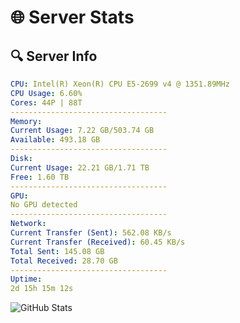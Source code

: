 # 🌐 Server Stats
## 🔍 Server Info
```yaml
CPU: Intel(R) Xeon(R) CPU E5-2699 v4 @ 1351.89MHz
CPU Usage: 6.60%
Cores: 44P | 88T
-----------------------------------
Memory:
Current Usage: 7.22 GB/503.74 GB
Available: 493.18 GB
-----------------------------------
Disk:
Current Usage: 22.21 GB/1.71 TB
Free: 1.60 TB
-----------------------------------
GPU:
No GPU detected
-----------------------------------
Network:
Current Transfer (Sent): 562.08 KB/s
Current Transfer (Received): 60.45 KB/s
Total Sent: 145.08 GB
Total Received: 28.70 GB
-----------------------------------
Uptime:
2d 15h 15m 12s
```
![GitHub Stats](https://img.shields.io/badge/Updated-2025-04-22_08:24:00-blue)